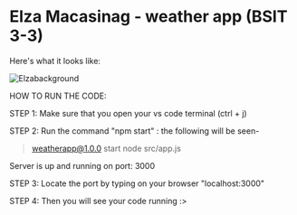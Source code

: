 # Elza Macasinag - weather app (BSIT 3-3)

Here's what it looks like:

![Elzabackground](https://user-images.githubusercontent.com/99709576/209774956-69dc4622-f888-49a8-9641-12d703ec4749.png)


HOW TO RUN THE CODE:

STEP 1: Make sure that you open your vs code terminal (ctrl + j)

STEP 2: Run the command "npm start"
: the following will be seen-
> weatherapp@1.0.0 start
> node src/app.js       

Server is up and running on port:  3000

STEP 3: Locate the port by typing on your browser "localhost:3000"

STEP 4: Then you will see your code running :>



